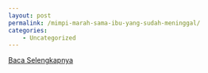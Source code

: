 ```yaml
---
layout: post
permalink: /mimpi-marah-sama-ibu-yang-sudah-meninggal/
categories:
    - Uncategorized
---
```


[Baca Selengkapnya](/08)